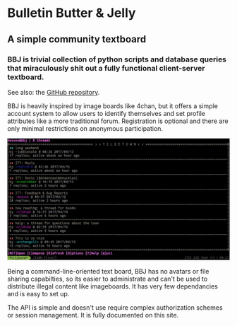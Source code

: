 # Bulletin Butter & Jelly
## A simple community textboard
### BBJ is trivial collection of python scripts and database queries that miraculously shit out a fully functional client-server textboard.

See also: the [GitHub repository](https://github.com/desvox/bbj).

BBJ is heavily inspired by image boards like 4chan, but it offers a simple
account system to allow users to identify themselves and set profile
attributes like a more traditional forum. Registration is optional and there
are only minimal restrictions on anonymous participation.

![screenshot](img/screenshot.png)

Being a command-line-oriented text board, BBJ has no avatars or file sharing
capabilties, so its easier to administrate and can't be used to distribute illegal
content like imageboards. It has very few dependancies and is easy to set up.

The API is simple and doesn't use require complex authorization schemes or session management.
It is fully documented on this site.

